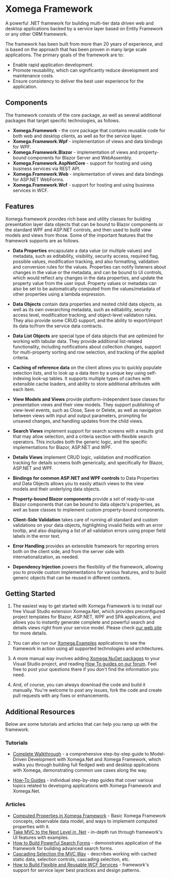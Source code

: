 # Xomega Framework 

A powerful .NET framework for building multi-tier data driven web and desktop applications backed by a service layer based on Entity Framework or any other ORM framework.

The framework has been built from more than 20 years of experience, and is based on the approach that has been proven in many large scale applications. The primary goals of the framework are to:

- Enable rapid application development.
- Promote reusability, which can significantly reduce development and maintenance costs.
- Ensure consistency to deliver the best user experience for the application.

## Components

The framework consists of the core package, as well as several additional packages that target specific technologies, as follows.

- **Xomega.Framework** - the core package that contains reusable code for both web and desktop clients, as well as for the service layer.
- **Xomega.Framework.Wpf** - implementation of views and data bindings for WPF.
- **Xomega.Framework.Blazor** - implementation of views and property-bound components for Blazor Server and WebAssembly.
- **Xomega.Framework.AspNetCore** - support for hosting and using business services via REST API.
- **Xomega.Framework.Web** - implementation of views and data bindings for ASP.NET WebForms.
- **Xomega.Framework.Wcf** - support for hosting and using business services in WCF.

## Features

Xomega framework provides rich base and utility classes for building presentation layer data objects that can be bound to Blazor components or the standard WPF and ASP.NET controls, and then used to build view models and views from those. Some of the important features that the framework supports are as follows.

- **Data Properties** encapsulate a data value (or multiple values) and metadata, such as editability, visibility, security access, required flag, possible values, modification tracking, and also formatting, validation and conversion rules for the values. Properties can notify listeners about changes in the value or the metadata, and can be bound to UI controls, which would reflect any changes in the data properties, and update the property value from the user input. Property values or metadata can also be set to be automatically computed from the values/metadata of other properties using a lambda expression.

- **Data Objects** contain data properties and nested child data objects, as well as its own overarching metadata, such as editability, security access level, modification tracking, and object-level validation rules. They also provide some CRUD support, and the ability to export/import its data to/from the service data contracts.

- **Data List Objects** are special type of data objects that are optimized for working with tabular data. They provide additional list-related functionality, including notifications about collection changes, support for multi-property sorting and row selection, and tracking of the applied criteria.

- **Caching of reference data** on the client allows you to quickly populate selection lists, and to look up a data item by a unique key using self-indexing look-up tables. It supports multiple types of caches with extensible cache loaders, and ability to store additional attributes with each item.

- **View Models and Views** provide platform-independent base classes for presentation views and their view models. They support publishing of view-level events, such as Close, Save or Delete, as well as navigation between views with input and output parameters, prompting for unsaved changes, and handling updates from the child views.

- **Search Views** implement support for search screens with a results grid that may allow selection, and a criteria section with flexible search operators. This includes both the generic logic, and the specific implementations for Blazor, ASP.NET and WPF. 

- **Details Views** implement CRUD logic, validation and modification tracking for details screens both generically, and specifically for Blazor, ASP.NET and WPF.

- **Bindings for common ASP.NET and WPF controls** to Data Properties and Data Objects allows you to easily attach views to the view models and their underlying data objects.

- **Property-bound Blazor components** provide a set of ready-to-use Blazor components that can be bound to data objects's properties, as well as base classes to implement custom property-bound components.

- **Client-Side Validation** takes care of running all standard and custom validations on your data objects, highlighting invalid fields with an error tooltip, and also displaying a list of all validation errors using proper field labels in the error text.

- **Error Handling** provides an extensible framework for reporting errors both on the client side, and from the server side with internationalization, as needed.

- **Dependency Injection** powers the flexibility of the framework, allowing you to provide custom implementations for various features, and to build generic objects that can be reused in different contexts.
 
## Getting Started

1. The easiest way to get started with Xomega Framework is to install our free Visual Studio extension Xomega.Net, which provides preconfigured project templates for Blazor, ASP.NET, WPF and SPA applications, and allows you to instantly generate complete and powerful search and details views right from your service model. Please check [our web site](http://xomega.net) for more details.

2. You can also run our [Xomega.Examples](https://github.com/Xomega-Net/Xomega.Examples) applications to see the framework in action using all supported technologies and architectures.

3. A more manual way involves adding [Xomega NuGet packages](http://www.nuget.org/packages?q=xomega.framework) to your Visual Studio project, and reading [How To guides on our forum](http://xomega.net/Tutorials/HowTos.aspx). Feel free to post your questions there if you don't find the information you need.

4. And, of course, you can always download the code and build it manually. You're welcome to post any issues, fork the code and create pull requests with any fixes or enhancements.
 
## Additional Resources

Below are some tutorials and articles that can help you ramp up with the framework.

### Tutorials

- [Complete Walkthrough](http://xomega.net/Tutorials/WalkThrough.aspx) - a comprehensive step-by-step guide to Model-Driven Development with Xomega.Net and Xomega Framework, which walks you through building full fledged web and desktop applications with Xomega, demonstrating common use cases along the way.

- [How-To Guides](http://xomega.net/Tutorials/HowTos.aspx) - individual step-by-step guides that cover various topics related to developing applications with Xomega Framework and Xomega.Net.

### Articles

- [Computed Properties in Xomega Framework](https://www.codeproject.com/Articles/5287909/Computed-properties-in-Xomega-Framework) - Basic Xomega Framework concepts, observable data model, and ways to implement computed properties with it.
- [Take MVC to the Next Level in .Net](http://www.codeproject.com/KB/WPF/xomfwk.aspx) - in-depth run through framework's UI features with examples.
- [How to Build Powerful Search Forms](http://www.codeproject.com/KB/usability/PowerSearch.aspx) - demonstrates application of the framework for building advanced search forms.
- [Cascading Selection the MVC Way](http://www.codeproject.com/Articles/545906/Cascading-Selection-the-MVC-Way) - describes working with cached static data, selection controls, cascading selection, etc.
- [How to Build Flexible and Reusable WCF Services](http://www.codeproject.com/Articles/317232/How-to-Build-Flexible-and-Reusable-WCF-Services) - framework's support for service layer best practices and design patterns.
